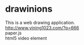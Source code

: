 # drawinions
This is a web drawing application. </br>
http://www.yining1023.com/?p=666</br>
paper.js</br>
html5 video element</br>

